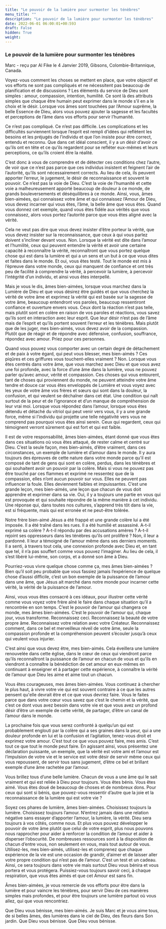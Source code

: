 ```yaml
---
title: "Le pouvoir de la lumière pour surmonter les ténèbres"
menu_title: ""
description: "Le pouvoir de la lumière pour surmonter les ténèbres"
date: 2022-06-01 06:00:01+00:593
draft: False
hidden: True
weight:
---
```

### Le pouvoir de la lumière pour surmonter les ténèbres

Marc - reçu par Al Fike le 4 Janvier 2019, Gibsons, Colombie-Britannique, Canada.

Voyez-vous comment les choses se mettent en place, que votre objectif et vos efforts ne sont pas compliqués et ne nécessitent pas beaucoup de planification et de discussions ? Les éléments du service de Dieu sont simples : amour, compassion, intention, humilité. Ce sont là des attributs simples que chaque être humain peut exprimer dans le monde s’il en a le choix et le désir. Lorsque vos âmes sont touchées par l’Amour suprême, la belle Essence de Dieu, alors vous pouvez ajouter la sagesse et les facultés et perceptions de l’âme dans vos efforts pour servir l’humanité.

Ce n’est pas compliqué. Ce n’est pas difficile. Les complications et les difficultés surviennent lorsque l’esprit est rempli d’idées qui reflètent les besoins et les préjugés de l’individu et que l’on insiste pour être correct, entendu et reconnu. Que dans cet idéal conscient, il y a un désir d’avoir ce qu’ils ont en tête et ce qu’ils regardent pour se refléter eux-mêmes et leurs perceptions, ce qu’ils croient être la réalité.

C’est donc à vous de comprendre et de détecter ces conditions chez l’autre, de voir que ce n’est pas parce que ces individus insistent et feignent l’air de l’autorité, qu’ils sont nécessairement corrects. Au lieu de cela, ils peuvent apporter l’erreur, le jugement, le désir de reconnaissance et souvent le pouvoir. Ce n’est pas la voie de Dieu. C’est la voie de l’humanité et cette voie a malheureusement apporté beaucoup de douleur à ce monde, de grands bouleversements et déséquilibres à ce monde. Ainsi, vous, âmes bien-aimées, qui connaissez votre âme et qui connaissez l’Amour de Dieu, vous devez incarner qui vous êtes, l’âme, la belle âme que vous êtes. Quand vous donnez cet exemple, quand vous êtes fidèle aux vérités que vous connaissez, alors vous portez l’autorité parce que vous êtes aligné avec la vérité.

Cela ne veut pas dire que vous devez insister d’être porteur la vérité, que vous devez insister sur la reconnaissance, que ceux à qui vous parlez doivent s’incliner devant vous. Non. Lorsque la vérité est dite dans l’amour et l’humilité, ceux qui peuvent entendre la vérité et avoir une certaine capacité à reconnaître la vérité, reconnaîtront que vous portez quelque chose qui est dans la lumière et qui a un sens et un but à ce que vous dites et faites dans le monde. Et oui, vous êtes testé. Tout le monde est mis à l’épreuve dans votre monde, ceux qui manquent de confiance et ont très peu de facilité à comprendre la vérité, à percevoir la lumière, à percevoir l’intégrité d’un individu, et ainsi vous êtes interpellé.

Mais je vous le dis, âmes bien-aimées, lorsque vous marchez dans la Lumière de Dieu et que vous désirez être guidés et que vous cherchez la vérité de votre âme et exprimez la vérité qui est basée sur la sagesse de votre âme, beaucoup entendront vos paroles, beaucoup ressentiront confiance et ouverture envers vous. Ceux dont la réaction n’est pas telle, mais plutôt sont en colère en raison de vos paroles et réactions, vous savez qu’ils sont en interaction avec leur esprit. Que leur désir n’est pas de l’âme mais de l’esprit et qu’ils portent souvent l’erreur et les ténèbres. Mais plutôt que de les juger, mes bien-aimés, vous devez avoir de la compassion. Plutôt que de réagir et de répondre avec défensive, confusion, souffrance, répondez avec amour. Priez pour ces personnes.

Quand vous pouvez vous comporter avec un certain degré de détachement et de paix à votre égard, qui peut vous blesser, mes bien-aimés ? Ces piqûres et ces griffures vous touchent-elles  vraiment ? Non. Lorsque vous êtes centrés dans votre âme, que vous marchez avec Dieu et que vous avez une foi profonde, avec la force d’une âme dans la lumière, vous ne pouvez parler qu’avec amour, vérité et compassion. Ces choses qui vous entourent, tant de choses qui proviennent du monde, ne peuvent atteindre votre âme tendre et douce car vous êtes enveloppés de Lumière et vous voyez avec les yeux de votre âme vos frères et sœurs qui sont dans la douleur, la confusion, et qui veulent se déchaîner dans cet état. Une condition qui naît surtout de la peur et de l’ignorance et d’un manque de compréhension de leur vrai moi. Lorsque vous répondez dans l’amour, lorsque vous êtes détendu et détaché du vitriol qui peut venir vers vous, il y a une grande force, même si l’individu qui projette une telle négativité vers vous ne comprend pas pourquoi vous êtes ainsi serein. Ceux qui regardent, ceux qui témoignent verront sûrement qui est fort et qui est faible.

Il est de votre responsabilité, âmes bien-aimées, étant donné que vous êtes dans ces situations où vous êtes attaqué, de rester calme et centré sur Dieu. C’est la seule façon, mes bien-aimés, d’être vraiment, dans ces circonstances, un exemple de lumière et d’amour dans le monde. Il y aura toujours des épreuves de cette nature dans votre monde parce qu’il est composé de tant de gens qui sont en colère, perdus, dans les ténèbres et qui souhaitent avoir un pouvoir par la colère. Mais si vous ne pouvez pas être touché par ces flammes et exprimé ne ressentez que de la compassion, elles n’ont aucun pouvoir sur vous. Elles ne peuvent pas influencer la foule. Elles deviennent faibles et impuissantes. C’est une grande leçon, mes bien-aimés, une leçon que chacun de vous doit apprendre et exprimer dans sa vie. Oui, il y a toujours une partie en vous qui est provoquée et qui souhaite répondre de la même manière à cet individu. Une réponse qui, dans toutes nos cultures, s’apprend très tôt dans la vie, est si fréquente, mais qui est erronée et ne peut-être tolérée.

Notre frère bien-aimé Jésus a été frappé et une grande colère lui a été imposée. Il a été traîné dans les rues. Il a été humilié et assassiné. A-t-il exprimé sa colère ? A-t-il répondu par des accusations amères ? A-t-il rejoint ses oppresseurs dans les ténèbres qu’ils ont proliféré ? Non, il leur a pardonné. Il leur a témoigné de l’amour même dans ses derniers moments. Il a senti, à travers tout cela, une connexion profonde avec Dieu et, en tant que tel, il n’a pas souffert comme vous pouvez l’imaginer. Au lieu de cela, il s’est libéré lui-même, son corps, et a donné son âme à Dieu.

Pourriez-vous vivre quelque chose comme ça, mes âmes bien-aimées ? Bien qu’il soit peu probable que vous fassiez jamais l’expérience de quelque chose d’aussi difficile, c’est un bon exemple de la puissance de l’amour dans une âme, que Jésus ait marché dans notre monde pour incarner cette vérité, la vérité de la puissance de l’amour.

Ainsi, vous vous êtes consacré à ces idéaux, pour illustrer cette vérité comme vous voyez votre frère aîné le faire dans chaque situation qu’il a rencontrée en son temps. C’est le pouvoir de l’amour qui changera ce monde, mes âmes bien-aimées. C’est le pouvoir de l’amour qui, chaque jour, vous transforme. Reconnaissez ceci. Reconnaissez la beauté de votre propre âme. Reconnaissez votre relation avec votre Créateur. Reconnaissez comment, dans ce bel et merveilleux réveil de votre âme, seule la compassion profonde et la compréhension peuvent s’écouler jusqu’à ceux qui veulent vous injurier.

C’est ainsi que vous devez être, mes bien-aimés. Cela éveillera une lumière renouvelée dans cette église, dans le cœur de ceux qui viendront parce qu’ils reconnaîtront la puissance de l’amour en chacun de vous et qu’ils en viendront à connaître la bénédiction de cet amour en eux-mêmes en continuant à enseigner et à partager cette expérience, à connaître la vérité de l’amour que Dieu les aime et aime tout un chacun.

Vous êtes courageuses, mes âmes bien-aimées. Vous continuez à chercher le plus haut, à vivre votre vie qui est souvent contraire à ce que les autres pensent qu'elle devrait être et ce que vous devriez faire. Vous le faites parce que dans votre cœur vous savez que c’est le chemin et la vérité, que c’est ce dont vous avez besoin dans votre vie et que vous avez un profond désir d’être un exemple de cette vérité, de partager, d’être un canal de l’amour dans le monde.

La prochaine fois que vous serez confronté à quelqu’un qui est probablement englouti par la colère qui a ses graines dans la peur, qui a une douleur profonde en lui et la confusion et l’agitation, tenez-vous droit et exprimez votre amour. C’est tout ce que vous pouvez faire, mes amis. C’est tout ce que tout le monde peut faire. En agissant ainsi, vous présentez une déclaration puissante, un exemple, que la vérité est votre ami et l’amour est l’impulsion de votre vie et le service est votre désir de servir même ceux qui vous repoussent, de servir tous sans jugement, d’être ce bel et brillant exemple d’une âme rachetée par l’amour.

Vous brillez tous d’une belle lumière. Chacun de vous a une âme qui le sait vraiment et qui est reliée à Dieu pour toujours. Vous êtes bénis. Vous êtes aimé. Vous êtes doué de beaucoup de choses et de nombreux dons. Pour ceux qui sont si bénis, que pouvez-vous ressentir d’autre que la joie et la reconnaissance de la lumière qui est votre vie ?

Soyez ces phares de lumière, âmes bien-aimées. Choisissez toujours la lumière. Choisissez toujours l’amour. N’entrez jamais dans une relation négative sans essayer d’apporter l’amour, la lumière, la vérité. Dieu sera toujours à vos côtés, comme nous. Et plus vous pouvez développer le pouvoir de votre âme plutôt que celui de votre esprit, plus nous pouvons nous rapprocher pour aider à renforcer la condition de l’amour et aider à disperser l’obscurité. De nombreuses ressources sont à la disposition de chacun d’entre vous, non seulement en vous, mais tout autour de vous. Utilisez-les, mes bien-aimés, utilisez-les et comprenez que chaque expérience de la vie est une occasion de grandir, d’aimer et de laisser aller votre propre condition qui n’est pas de l’amour. C’est un test et un cadeau. Ainsi, ce sera toujours dans votre vie mais surtout Dieu vous bénira et vous portera et vous protégera. Puissiez-vous toujours savoir ceci, à chaque respiration, que vous êtes aimés et que cet Amour est sans fin.

Âmes bien-aimées, je vous remercie de vos efforts pour être dans la lumière et pour vaincre les ténèbres, pour servir Dieu de ces manières simples mais profondes, et pour être toujours une lumière partout où vous allez, qui que vous rencontriez.

Que Dieu vous bénisse, mes bien-aimés. Je suis Marc et je vous aime tous, de si belles âmes, des lumières dans le ciel de Dieu, des fleurs dans Son jardin. Que Dieu vous bénisse. Que Dieu vous bénisse.
